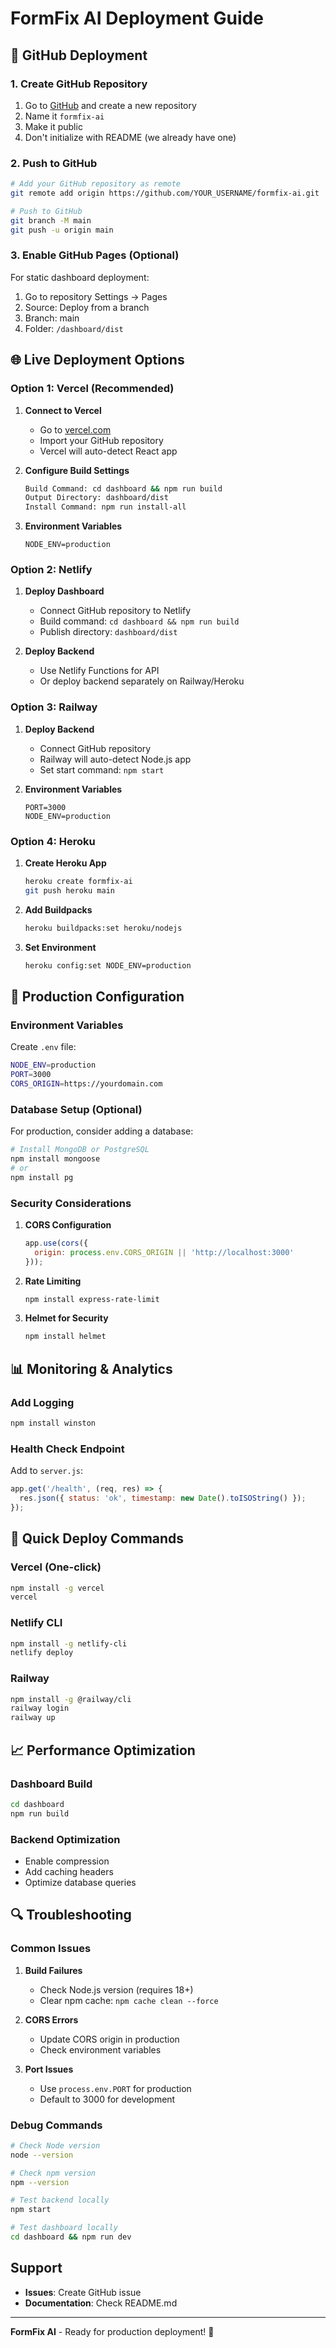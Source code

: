 # FormFix AI Deployment Guide

## 🚀 GitHub Deployment

### **1. Create GitHub Repository**

1. Go to [GitHub](https://github.com) and create a new repository
2. Name it `formfix-ai`
3. Make it public
4. Don't initialize with README (we already have one)

### **2. Push to GitHub**

```bash
# Add your GitHub repository as remote
git remote add origin https://github.com/YOUR_USERNAME/formfix-ai.git

# Push to GitHub
git branch -M main
git push -u origin main
```

### **3. Enable GitHub Pages (Optional)**

For static dashboard deployment:
1. Go to repository Settings → Pages
2. Source: Deploy from a branch
3. Branch: main
4. Folder: `/dashboard/dist`

## 🌐 Live Deployment Options

### **Option 1: Vercel (Recommended)**

1. **Connect to Vercel**
   - Go to [vercel.com](https://vercel.com)
   - Import your GitHub repository
   - Vercel will auto-detect React app

2. **Configure Build Settings**
   ```bash
   Build Command: cd dashboard && npm run build
   Output Directory: dashboard/dist
   Install Command: npm run install-all
   ```

3. **Environment Variables**
   ```
   NODE_ENV=production
   ```

### **Option 2: Netlify**

1. **Deploy Dashboard**
   - Connect GitHub repository to Netlify
   - Build command: `cd dashboard && npm run build`
   - Publish directory: `dashboard/dist`

2. **Deploy Backend**
   - Use Netlify Functions for API
   - Or deploy backend separately on Railway/Heroku

### **Option 3: Railway**

1. **Deploy Backend**
   - Connect GitHub repository
   - Railway will auto-detect Node.js app
   - Set start command: `npm start`

2. **Environment Variables**
   ```
   PORT=3000
   NODE_ENV=production
   ```

### **Option 4: Heroku**

1. **Create Heroku App**
   ```bash
   heroku create formfix-ai
   git push heroku main
   ```

2. **Add Buildpacks**
   ```bash
   heroku buildpacks:set heroku/nodejs
   ```

3. **Set Environment**
   ```bash
   heroku config:set NODE_ENV=production
   ```

## 🔧 Production Configuration

### **Environment Variables**

Create `.env` file:
```bash
NODE_ENV=production
PORT=3000
CORS_ORIGIN=https://yourdomain.com
```

### **Database Setup (Optional)**

For production, consider adding a database:

```bash
# Install MongoDB or PostgreSQL
npm install mongoose
# or
npm install pg
```

### **Security Considerations**

1. **CORS Configuration**
   ```javascript
   app.use(cors({
     origin: process.env.CORS_ORIGIN || 'http://localhost:3000'
   }));
   ```

2. **Rate Limiting**
   ```bash
   npm install express-rate-limit
   ```

3. **Helmet for Security**
   ```bash
   npm install helmet
   ```

## 📊 Monitoring & Analytics

### **Add Logging**

```bash
npm install winston
```

### **Health Check Endpoint**

Add to `server.js`:
```javascript
app.get('/health', (req, res) => {
  res.json({ status: 'ok', timestamp: new Date().toISOString() });
});
```

## 🚀 Quick Deploy Commands

### **Vercel (One-click)**
```bash
npm install -g vercel
vercel
```

### **Netlify CLI**
```bash
npm install -g netlify-cli
netlify deploy
```

### **Railway**
```bash
npm install -g @railway/cli
railway login
railway up
```

## 📈 Performance Optimization

### **Dashboard Build**
```bash
cd dashboard
npm run build
```

### **Backend Optimization**
- Enable compression
- Add caching headers
- Optimize database queries

## 🔍 Troubleshooting

### **Common Issues**

1. **Build Failures**
   - Check Node.js version (requires 18+)
   - Clear npm cache: `npm cache clean --force`

2. **CORS Errors**
   - Update CORS origin in production
   - Check environment variables

3. **Port Issues**
   - Use `process.env.PORT` for production
   - Default to 3000 for development

### **Debug Commands**

```bash
# Check Node version
node --version

# Check npm version
npm --version

# Test backend locally
npm start

# Test dashboard locally
cd dashboard && npm run dev
```

## Support

- **Issues**: Create GitHub issue
- **Documentation**: Check README.md


---

**FormFix AI** - Ready for production deployment! 🚀 
